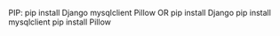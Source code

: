 PIP:
pip install Django mysqlclient Pillow 
OR
pip install Django
pip install mysqlclient
pip install Pillow
